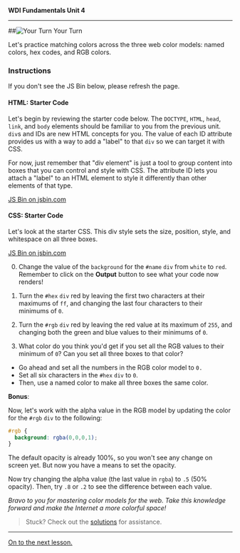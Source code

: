 **WDI Fundamentals Unit 4**

---

##![Your Turn](../assets/exercise.png) Your Turn

Let's practice matching colors across the three web color models: named colors, hex codes, and RGB colors.

### Instructions
If you don't see the JS Bin below, please refresh the page.

#### HTML: Starter Code

Let's begin by reviewing the starter code below. The `DOCTYPE`, `HTML`, `head`, `link`, and `body` elements should be familiar to you from the previous unit. `div`s and IDs are new HTML concepts for you. The value of each ID attribute provides us with a way to add a "label" to that `div` so we can target it with CSS. 

For now, just remember that "div element" is just a tool to group content into boxes that you can control and style with CSS. The attribute ID lets you attach a "label" to an HTML element to style it differently than other elements of that type.

<a class="jsbin-embed" href="http://jsbin.com/zizovos/embed?html">JS Bin on jsbin.com</a><script src="http://static.jsbin.com/js/embed.min.js?3.40.3"></script>

#### CSS: Starter Code
Let's look at the starter CSS. This div style sets the size, position, style, and whitespace on all three boxes.

<a class="jsbin-embed" href="http://jsbin.com/zizovos/embed?css">JS Bin on jsbin.com</a><script src="http://static.jsbin.com/js/embed.min.js?3.40.3"></script>



0. Change the value of the `background` for the `#name` `div` from `white` to `red`. Remember to click on the **Output** button to see what your code now renders!

0. Turn the `#hex` `div` red by leaving the first two characters at their maximums of `ff`, and changing the last four characters to their minimums of `0`.

0. Turn the `#rgb` `div` red by leaving the red value at its maximum of `255`, and changing both the green and blue values to their minimums of `0`.

0. What color do you think you'd get if you set all the RGB values to their minimum of `0`? Can you set all three boxes to that color?
  * Go ahead and set all the numbers in the RGB color model to `0.`
  * Set all six characters in the `#hex` `div` to `0`.
  * Then, use a named color to make all three boxes the same color.

**Bonus**:

Now, let's work with the alpha value in the RGB model by updating the color for the `#rgb` `div` to the following:

```css
#rgb {
  background: rgba(0,0,0,1);
}
```

The default opacity is already 100%, so you won't see any change on screen yet. But now you have a means to set the opacity.

Now try changing the alpha value (the last value in `rgba`) to `.5` (50% opacity). Then, try `.8` or `.2` to see the difference between each value.

*Bravo to you for mastering color models for the web. Take this knowledge forward and make the Internet a more colorful space!*

> Stuck? Check out the [solutions](../exercise-solutions.md#adding-color) for assistance.


---

[On to the next lesson.](fonts-and-text.md)
